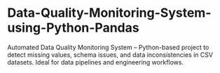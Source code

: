 # Data-Quality-Monitoring-System-using-Python-Pandas
Automated Data Quality Monitoring System – Python-based project to detect missing values, schema issues, and data inconsistencies in CSV datasets. Ideal for data pipelines and engineering workflows.
